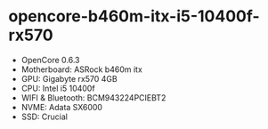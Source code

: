 # opencore-b460m-itx-i5-10400f-rx570

- OpenCore 0.6.3
- Motherboard: ASRock b460m itx
- GPU: Gigabyte rx570 4GB
- CPU: Intel i5 10400f
- WIFI & Bluetooth: BCM943224PCIEBT2
- NVME: Adata SX6000
- SSD: Crucial
